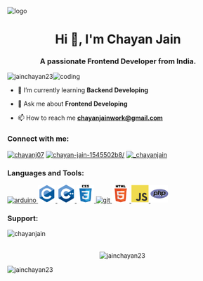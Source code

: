 ![logo](https://github.com/jainchayan23/jainchayan23/blob/main/360_F_318606217_Hk8jo2MVoI33SQOkYrfOF929J7JgIP0P.jpg)
<h1 align="center">Hi 👋, I'm Chayan Jain</h1>
<h3 align="center">A passionate Frontend Developer from India.</h3>
<img align="right" alt="coding" width="400" src="https://shorturl.at/zP7Q7">

<p align="left"> <img src="https://komarev.com/ghpvc/?username=jainchayan23&label=Profile%20views&color=0e75b6&style=flat" alt="jainchayan23" /> </p>

- 🌱 I’m currently learning **Backend Developing**

- 💬 Ask me about **Frontend Developing**

- 📫 How to reach me **chayanjainwork@gmail.com**

<h3 align="left">Connect with me:</h3>
<p align="left">
<a href="https://twitter.com/chayanj07" target="blank"><img align="center" src="https://raw.githubusercontent.com/rahuldkjain/github-profile-readme-generator/master/src/images/icons/Social/twitter.svg" alt="chayanj07" height="30" width="40" /></a>
<a href="https://linkedin.com/in/chayan-jain-1545502b8/" target="blank"><img align="center" src="https://raw.githubusercontent.com/rahuldkjain/github-profile-readme-generator/master/src/images/icons/Social/linked-in-alt.svg" alt="chayan-jain-1545502b8/" height="30" width="40" /></a>
<a href="https://instagram.com/_chayanjain" target="blank"><img align="center" src="https://raw.githubusercontent.com/rahuldkjain/github-profile-readme-generator/master/src/images/icons/Social/instagram.svg" alt="_chayanjain" height="30" width="40" /></a>
</p>

<h3 align="left">Languages and Tools:</h3>
<p align="left"> <a href="https://www.arduino.cc/" target="_blank" rel="noreferrer"> <img src="https://cdn.worldvectorlogo.com/logos/arduino-1.svg" alt="arduino" width="40" height="40"/> </a> <a href="https://www.cprogramming.com/" target="_blank" rel="noreferrer"> <img src="https://raw.githubusercontent.com/devicons/devicon/master/icons/c/c-original.svg" alt="c" width="40" height="40"/> </a> <a href="https://www.w3schools.com/cpp/" target="_blank" rel="noreferrer"> <img src="https://raw.githubusercontent.com/devicons/devicon/master/icons/cplusplus/cplusplus-original.svg" alt="cplusplus" width="40" height="40"/> </a> <a href="https://www.w3schools.com/css/" target="_blank" rel="noreferrer"> <img src="https://raw.githubusercontent.com/devicons/devicon/master/icons/css3/css3-original-wordmark.svg" alt="css3" width="40" height="40"/> </a> <a href="https://git-scm.com/" target="_blank" rel="noreferrer"> <img src="https://www.vectorlogo.zone/logos/git-scm/git-scm-icon.svg" alt="git" width="40" height="40"/> </a> <a href="https://www.w3.org/html/" target="_blank" rel="noreferrer"> <img src="https://raw.githubusercontent.com/devicons/devicon/master/icons/html5/html5-original-wordmark.svg" alt="html5" width="40" height="40"/> </a> <a href="https://developer.mozilla.org/en-US/docs/Web/JavaScript" target="_blank" rel="noreferrer"> <img src="https://raw.githubusercontent.com/devicons/devicon/master/icons/javascript/javascript-original.svg" alt="javascript" width="40" height="40"/> </a> <a href="https://www.php.net" target="_blank" rel="noreferrer"> <img src="https://raw.githubusercontent.com/devicons/devicon/master/icons/php/php-original.svg" alt="php" width="40" height="40"/> </a> </p>

<h3 align="left">Support:</h3>
<p><a href="https://www.buymeacoffee.com/chayanjain"> <img align="left" src="https://cdn.buymeacoffee.com/buttons/v2/default-yellow.png" height="50" width="210" alt="chayanjain" /></a></p><br><br>

<p><img align="center" src="https://github-readme-stats.vercel.app/api/top-langs?username=jainchayan23&show_icons=true&locale=en&layout=compact" alt="jainchayan23" /></p>

<p><img align="center" src="https://github-readme-streak-stats.herokuapp.com/?user=jainchayan23&" alt="jainchayan23" /></p>

